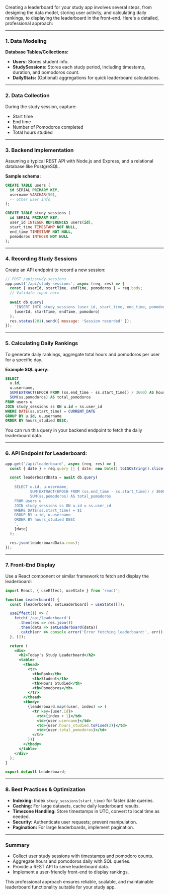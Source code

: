 Creating a leaderboard for your study app involves several steps, from designing the data model, storing user activity, and calculating daily rankings, to displaying the leaderboard in the front-end. Here's a detailed, professional approach:

---

### **1. Data Modeling**

**Database Tables/Collections:**

- **Users:** Stores student info.
- **StudySessions:** Stores each study period, including timestamp, duration, and pomodoros count.
- **DailyStats:** (Optional) aggregations for quick leaderboard calculations.

---

### **2. Data Collection**

During the study session, capture:
- Start time
- End time
- Number of Pomodoros completed 
- Total hours studied

---

### **3. Backend Implementation**

Assuming a typical REST API with Node.js and Express, and a relational database like PostgreSQL.

**Sample schema:**

```sql
CREATE TABLE users (
  id SERIAL PRIMARY KEY,
  username VARCHAR(50),
  -- other user info
);

CREATE TABLE study_sessions (
  id SERIAL PRIMARY KEY,
  user_id INTEGER REFERENCES users(id),
  start_time TIMESTAMP NOT NULL,
  end_time TIMESTAMP NOT NULL,
  pomodoros INTEGER NOT NULL
);
```

---

### **4. Recording Study Sessions**

Create an API endpoint to record a new session:

```javascript
// POST /api/study-sessions
app.post('/api/study-sessions', async (req, res) => {
  const { userId, startTime, endTime, pomodoros } = req.body;
  // Validate input here
  
  await db.query(
    'INSERT INTO study_sessions (user_id, start_time, end_time, pomodoros) VALUES ($1, $2, $3, $4)',
    [userId, startTime, endTime, pomodoro]
  );
  res.status(201).send({ message: 'Session recorded' });
});
```

---

### **5. Calculating Daily Rankings**

To generate daily rankings, aggregate total hours and pomodoros per user for a specific day.

**Example SQL query:**

```sql
SELECT
  u.id,
  u.username,
  SUM(EXTRACT(EPOCH FROM (ss.end_time - ss.start_time)) / 3600) AS hours_studied,
  SUM(ss.pomodoros) AS total_pomodoros
FROM users u
JOIN study_sessions ss ON u.id = ss.user_id
WHERE DATE(ss.start_time) = CURRENT_DATE
GROUP BY u.id, u.username
ORDER BY hours_studied DESC;
```

You can run this query in your backend endpoint to fetch the daily leaderboard data.

---

### **6. API Endpoint for Leaderboard:**

```javascript
app.get('/api/leaderboard', async (req, res) => {
  const { date } = req.query || { date: new Date().toISOString().slice(0, 10) };

  const leaderboardData = await db.query(
    `
    SELECT u.id, u.username,
           SUM(EXTRACT(EPOCH FROM (ss.end_time - ss.start_time)) / 3600) AS hours_studied,
           SUM(ss.pomodoros) AS total_pomodoros
    FROM users u
    JOIN study_sessions ss ON u.id = ss.user_id
    WHERE DATE(ss.start_time) = $1
    GROUP BY u.id, u.username
    ORDER BY hours_studied DESC
    `,
    [date]
  );

  res.json(leaderboardData.rows);
});
```

---

### **7. Front-End Display**

Use a React component or similar framework to fetch and display the leaderboard:

```jsx
import React, { useEffect, useState } from 'react';

function Leaderboard() {
  const [leaderboard, setLeaderboard] = useState([]);

  useEffect(() => {
    fetch('/api/leaderboard')
      .then(res => res.json())
      .then(data => setLeaderboard(data))
      .catch(err => console.error('Error fetching leaderboard:', err));
  }, []);

  return (
    <div>
      <h2>Today's Study Leaderboard</h2>
      <table>
        <thead>
          <tr>
            <th>Rank</th>
            <th>Student</th>
            <th>Hours Studied</th>
            <th>Pomodoros</th>
          </tr>
        </thead>
        <tbody>
          {leaderboard.map((user, index) => (
            <tr key={user.id}>
              <td>{index + 1}</td>
              <td>{user.username}</td>
              <td>{user.hours_studied.toFixed(2)}</td>
              <td>{user.total_pomodoros}</td>
            </tr>
          ))}
        </tbody>
      </table>
    </div>
  );
}

export default Leaderboard;
```

---

### **8. Best Practices & Optimization**

- **Indexing:** Index `study_sessions(start_time)` for faster date queries.
- **Caching:** For large datasets, cache daily leaderboard results.
- **Timezone Handling:** Store timestamps in UTC, convert to local time as needed.
- **Security:** Authenticate user requests; prevent manipulation.
- **Pagination:** For large leaderboards, implement pagination.

---

### **Summary**

- Collect user study sessions with timestamps and pomodoro counts.
- Aggregate hours and pomodoros daily with SQL queries.
- Provide a REST API to serve leaderboard data.
- Implement a user-friendly front-end to display rankings.

This professional approach ensures reliable, scalable, and maintainable leaderboard functionality suitable for your study app.